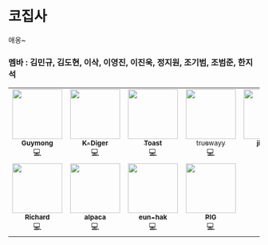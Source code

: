 # 코집사

애옹~

### 멤바 : 김민규, 김도현, 이삭, 이영진, 이진욱, 정지원, 조기범, 조범준, 한지석
<table>
    <td align="center"><a href="https://github.com/Gyumong"><img src="https://avatars.githubusercontent.com/u/60845910?v=4" width="100px;" alt=""/><br /><sub><b>Guymong</b></sub></a><br />💻</a></td>
    <td align="center"><a href="https://github.com/K-Diger"><img src="https://avatars.githubusercontent.com/u/60564431?v=4" width="100px;" alt=""/><br /><sub><b>K-Diger</b></sub></a><br />💻</a></td>
    <td align="center"><a href="https://github.com/lsakee"><img src="https://avatars.githubusercontent.com/u/93514333?v=4" width="100px;" alt=""/><br /><sub><b>Toast</b></sub></a><br />💻</a></td>
    <td align="center"><a href="https://github.com/truewayy"><img src="https://avatars.githubusercontent.com/u/83450991?v=4" width="100px;" alt=""/><br /><sub>truewayy<b></b></sub></a><br />💻</a></td>
    <td align="center"><a href="https://github.com/jinukeu"><img src="https://avatars.githubusercontent.com/u/81678959?v=4" width="100px;" alt=""/><br /><sub><b>jinukeu</b></sub></a><br />💻</a></td>
  </tr>
  <td align="center"><a href="https://github.com/JIWEON-JEONG"><img src="https://avatars.githubusercontent.com/u/80501465?v=4" width="100px;" alt=""/><br /><sub><b>Richard</b></sub></a><br />💻</a></td>
    <td align="center"><a href="https://github.com/BeamjunCho9"><img src="https://avatars.githubusercontent.com/u/107917980?v=4" width="100px;" alt=""/><br /><sub><b>alpaca</b></sub></a><br />💻</a></td>
    <td align="center"><a href="https://github.com/eun-hak"><img src="https://avatars.githubusercontent.com/u/95483959?v=4" width="100px;" alt=""/><br /><sub><b>eun-hak</b></sub></a><br />💻</a></td>
    <td align="center"><a href="https://github.com/sozohoy"><img src="https://github.com/CodingCatCrew/.github/assets/60564431/f4572740-a8a7-4d49-8598-03539793544d" width="100px;" alt=""/><br /><sub><b>PIG</b></sub></a><br />💻</a></td>
  
</table>
